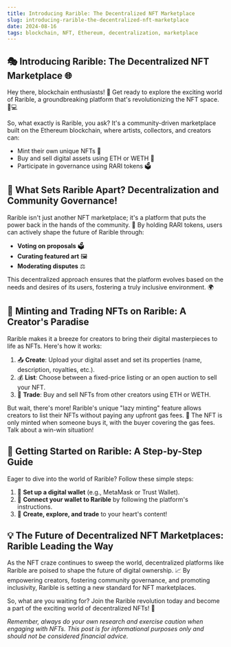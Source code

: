 ```yaml
---
title: Introducing Rarible: The Decentralized NFT Marketplace
slug: introducing-rarible-the-decentralized-nft-marketplace
date: 2024-08-16
tags: blockchain, NFT, Ethereum, decentralization, marketplace
---
```


## 🎭 Introducing Rarible: The Decentralized NFT Marketplace 🌐

Hey there, blockchain enthusiasts! 🙌 Get ready to explore the exciting world of Rarible, a groundbreaking platform that's revolutionizing the NFT space. 🎨💻

So, what exactly is Rarible, you ask? It's a community-driven marketplace built on the Ethereum blockchain, where artists, collectors, and creators can:

- Mint their own unique NFTs 🎨
- Buy and sell digital assets using ETH or WETH 💸
- Participate in governance using RARI tokens 🗳️

## 🌟 What Sets Rarible Apart? Decentralization and Community Governance!

Rarible isn't just another NFT marketplace; it's a platform that puts the power back in the hands of the community. 💪 By holding RARI tokens, users can actively shape the future of Rarible through:

- **Voting on proposals** 🗳️
- **Curating featured art** 🖼️
- **Moderating disputes** ⚖️

This decentralized approach ensures that the platform evolves based on the needs and desires of its users, fostering a truly inclusive environment. 🌍

## 🎨 Minting and Trading NFTs on Rarible: A Creator's Paradise

Rarible makes it a breeze for creators to bring their digital masterpieces to life as NFTs. Here's how it works:

1. 📤 **Create**: Upload your digital asset and set its properties (name, description, royalties, etc.).
2. 💰 **List**: Choose between a fixed-price listing or an open auction to sell your NFT.
3. 🔄 **Trade**: Buy and sell NFTs from other creators using ETH or WETH.

But wait, there's more! Rarible's unique "lazy minting" feature allows creators to list their NFTs without paying any upfront gas fees. 🤑 The NFT is only minted when someone buys it, with the buyer covering the gas fees. Talk about a win-win situation!

## 🚀 Getting Started on Rarible: A Step-by-Step Guide

Eager to dive into the world of Rarible? Follow these simple steps:

1. 🔐 **Set up a digital wallet** (e.g., MetaMask or Trust Wallet).
2. 🔗 **Connect your wallet to Rarible** by following the platform's instructions.
3. 🌟 **Create, explore, and trade** to your heart's content!

## 💡 The Future of Decentralized NFT Marketplaces: Rarible Leading the Way

As the NFT craze continues to sweep the world, decentralized platforms like Rarible are poised to shape the future of digital ownership. 📈 By empowering creators, fostering community governance, and promoting inclusivity, Rarible is setting a new standard for NFT marketplaces.

So, what are you waiting for? Join the Rarible revolution today and become a part of the exciting world of decentralized NFTs! 🎉

*Remember, always do your own research and exercise caution when engaging with NFTs. This post is for informational purposes only and should not be considered financial advice.*